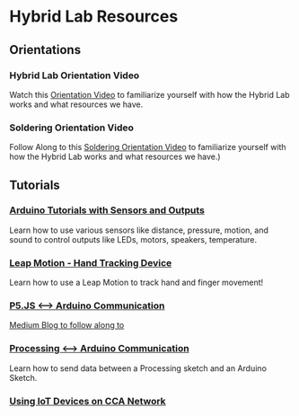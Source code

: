 # Hybrid Lab Resources
## Orientations
### Hybrid Lab Orientation Video
Watch this [Orientation Video](https://drive.google.com/file/d/1KSwYq2ss4aKgwpnr2WliPHES3kHg1nob/view?usp=sharing) to familiarize yourself with how the Hybrid Lab works and what resources we have.
### Soldering Orientation Video
Follow Along to this [Soldering Orientation Video](https://drive.google.com/file/d/1KSwYq2ss4aKgwpnr2WliPHES3kHg1nob/view?usp=sharing) to familiarize yourself with how the Hybrid Lab works and what resources we have.)

## Tutorials
### [Arduino Tutorials with Sensors and Outputs](https://github.com/CCAHybridLab/HLResources/tree/main/Arduino)
Learn how to use various sensors like distance, pressure, motion, and sound to control outputs like LEDs, motors, speakers, temperature.
### [Leap Motion - Hand Tracking Device](https://github.com/CCAHybridLab/HLResources/tree/main/Leap_Motion-Hand_Tracking)
Learn how to use a Leap Motion to track hand and finger movement!
### [P5.JS <--> Arduino Communication](https://medium.com/@yyyyyyyuan/tutorial-serial-communication-with-arduino-and-p5-js-cd39b3ac10ce)
[Medium Blog to follow along to](https://medium.com/@yyyyyyyuan/tutorial-serial-communication-with-arduino-and-p5-js-cd39b3ac10ce)
### [Processing <--> Arduino Communication]()
Learn how to send data between a Processing sketch and an Arduino Sketch.
### [Using IoT Devices on CCA Network](https://github.com/CCAHybridLab/HLResources/tree/main/Arduino/Tutorials/IoT_Devices_CCA)
